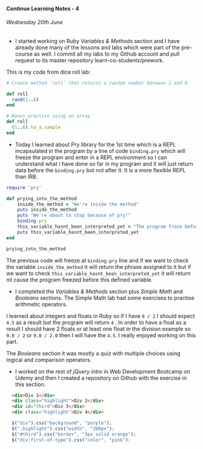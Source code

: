 #### Continue Learning Notes - 4

######  Wednesday 20th June
+ I started working on Ruby *Variables & Methods* section and I have already done many of the lessons and labs which were part of the pre-course as well. I commit all my labs to my Github account and pull request to its master repository learn-co-students/prework.

This is my code from dice roll lab:

```Ruby
# Create method `roll` that returns a random number between 1 and 6

def roll
  rand(1..6)
end

# Bonus practice using an array
def roll
  (1..6).to_a.sample
end
```
+ Today I learned about Pry library for the 1st time which is a REPL incapsulated in the program by a line of code  `binding.pry` which will freeze the program and enter in a REPL environment so I can understand what I have done so far in my program and it will just return data before the  `binding.pry` but not after it. It is a more flexible REPL than IRB.

```Ruby
require 'pry'

def prying_into_the_method
	inside_the_method = "We're inside the method"
	puts inside_the_method
	puts "We're about to stop because of pry!"
	binding.pry
	this_variable_hasnt_been_interpreted_yet = "The program froze before it could read me!"
	puts this_variable_hasnt_been_interpreted_yet
end

prying_into_the_method
```
The previous code will freeze at  `binding.pry` line and if we want to check the variable  `inside_the_method` it will return the phrase assigned to it but if we want to check  `this_variable_hasnt_been_interpreted_yet` it will return nil cause the program freezed before this defined variable.

+ I completed the *Variables & Methods* section plus *Simple Math* and *Booleans* sections. The Simple Math lab had some exercises to practise arithmetic operators.

I learned about integers and floats in Ruby so if I have  `9 / 2` I should expect  `4.5` as a result but the program will return  `4` . In order to have a float as a result I should have 2 floats or at least one float in the division example so  `9.0 / 2` or  `9.0 / 2.0` then I will have the  `4.5`. I really enjoyed working on this part.

The *Booleans* section it was mostly a quiz with multiple choices using logical and comparison operators.   

+ I worked on the rest of *jQuery intro* in Web Development Bootcamp on Udemy and then I created a repository on Github with the exercise in this section.

```html
  <div>Div 1</div>
  <div class="highlight">Div 2</div>
  <div id="third">Div 3</div>
  <div class="highlight">Div 4</div>
```
```JavaScript
  $("div").css("background", "purple");
  $(".highlight").css("width", "200px");
  $("#third").css("border", "3px solid orange");
  $("div:first-of-type").css("color", "pink");
```
